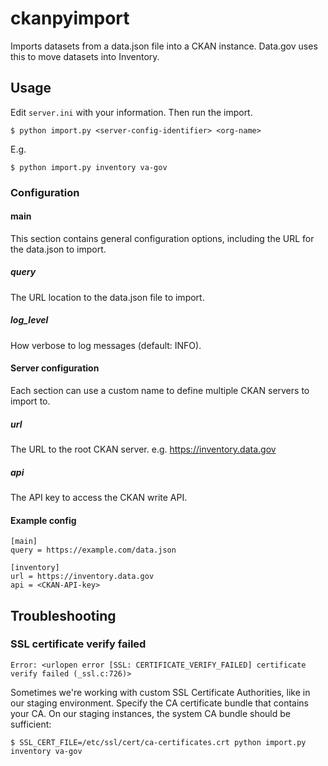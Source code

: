 # ckanpyimport

Imports datasets from a data.json file into a CKAN instance. Data.gov uses this to move
datasets into Inventory.

## Usage

Edit `server.ini` with your information. Then run the import.

    $ python import.py <server-config-identifier> <org-name>

E.g.

    $ python import.py inventory va-gov


### Configuration

#### main

This section contains general configuration options, including the URL for the
data.json to import.


##### query

The URL location to the data.json file to import.


##### log_level

How verbose to log messages (default: INFO).


#### Server configuration

Each section can use a custom name to define multiple CKAN servers to import to.

##### url

The URL to the root CKAN server. e.g. https://inventory.data.gov

##### api

The API key to access the CKAN write API.


#### Example config

```
[main]
query = https://example.com/data.json

[inventory]
url = https://inventory.data.gov
api = <CKAN-API-key>
```


## Troubleshooting

### SSL certificate verify failed

    Error: <urlopen error [SSL: CERTIFICATE_VERIFY_FAILED] certificate verify failed (_ssl.c:726)>

Sometimes we're working with custom SSL Certificate Authorities, like in our
staging environment. Specify the CA certificate bundle that contains your CA. On
our staging instances, the system CA bundle should be sufficient:

    $ SSL_CERT_FILE=/etc/ssl/cert/ca-certificates.crt python import.py inventory va-gov
